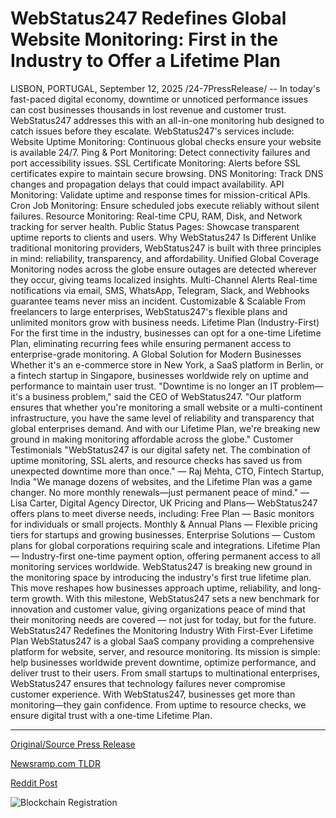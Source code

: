 # WebStatus247 Redefines Global Website Monitoring: First in the Industry to Offer a Lifetime Plan

LISBON, PORTUGAL, September 12, 2025 /24-7PressRelease/ -- In today's fast-paced digital economy, downtime or unnoticed performance issues can cost businesses thousands in lost revenue and customer trust. WebStatus247 addresses this with an all-in-one monitoring hub designed to catch issues before they escalate.  WebStatus247's services include:  Website Uptime Monitoring: Continuous global checks ensure your website is available 24/7.  Ping & Port Monitoring: Detect connectivity failures and port accessibility issues.  SSL Certificate Monitoring: Alerts before SSL certificates expire to maintain secure browsing.  DNS Monitoring: Track DNS changes and propagation delays that could impact availability.  API Monitoring: Validate uptime and response times for mission-critical APIs.  Cron Job Monitoring: Ensure scheduled jobs execute reliably without silent failures.  Resource Monitoring: Real-time CPU, RAM, Disk, and Network tracking for server health.  Public Status Pages: Showcase transparent uptime reports to clients and users.  Why WebStatus247 Is Different  Unlike traditional monitoring providers, WebStatus247 is built with three principles in mind: reliability, transparency, and affordability.  Unified Global Coverage Monitoring nodes across the globe ensure outages are detected wherever they occur, giving teams localized insights.  Multi-Channel Alerts Real-time notifications via email, SMS, WhatsApp, Telegram, Slack, and Webhooks guarantee teams never miss an incident.  Customizable & Scalable From freelancers to large enterprises, WebStatus247's flexible plans and unlimited monitors grow with business needs.  Lifetime Plan (Industry-First) For the first time in the industry, businesses can opt for a one-time Lifetime Plan, eliminating recurring fees while ensuring permanent access to enterprise-grade monitoring.  A Global Solution for Modern Businesses  Whether it's an e-commerce store in New York, a SaaS platform in Berlin, or a fintech startup in Singapore, businesses worldwide rely on uptime and performance to maintain user trust.  "Downtime is no longer an IT problem—it's a business problem," said the CEO of WebStatus247. "Our platform ensures that whether you're monitoring a small website or a multi-continent infrastructure, you have the same level of reliability and transparency that global enterprises demand. And with our Lifetime Plan, we're breaking new ground in making monitoring affordable across the globe."  Customer Testimonials  "WebStatus247 is our digital safety net. The combination of uptime monitoring, SSL alerts, and resource checks has saved us from unexpected downtime more than once." — Raj Mehta, CTO, Fintech Startup, India  "We manage dozens of websites, and the Lifetime Plan was a game changer. No more monthly renewals—just permanent peace of mind." — Lisa Carter, Digital Agency Director, UK  Pricing and Plans— WebStatus247 offers plans to meet diverse needs, including:  Free Plan — Basic monitors for individuals or small projects.  Monthly & Annual Plans — Flexible pricing tiers for startups and growing businesses.  Enterprise Solutions — Custom plans for global corporations requiring scale and integrations.  Lifetime Plan — Industry-first one-time payment option, offering permanent access to all monitoring services worldwide.  WebStatus247 is breaking new ground in the monitoring space by introducing the industry's first true lifetime plan. This move reshapes how businesses approach uptime, reliability, and long-term growth.  With this milestone, WebStatus247 sets a new benchmark for innovation and customer value, giving organizations peace of mind that their monitoring needs are covered — not just for today, but for the future.  WebStatus247 Redefines the Monitoring Industry With First-Ever Lifetime Plan  WebStatus247 is a global SaaS company providing a comprehensive platform for website, server, and resource monitoring. Its mission is simple: help businesses worldwide prevent downtime, optimize performance, and deliver trust to their users. From small startups to multinational enterprises, WebStatus247 ensures that technology failures never compromise customer experience.  With WebStatus247, businesses get more than monitoring—they gain confidence. From uptime to resource checks, we ensure digital trust with a one-time Lifetime Plan. 

---

[Original/Source Press Release](https://www.24-7pressrelease.com/press-release/526637/webstatus247-redefines-global-website-monitoring-first-in-the-industry-to-offer-a-lifetime-plan)
                    

[Newsramp.com TLDR](https://newsramp.com/curated-news/webstatus247-launches-industry-first-lifetime-monitoring-plan/f98c02d434abba7d345918f00f3c899b) 

 



[Reddit Post](https://www.reddit.com/r/BlockchainWeb3New/comments/1newqu9/webstatus247_launches_industryfirst_lifetime/) 



![Blockchain Registration](https://cdn.newsramp.app/24-7PressRelease/qrcode/259/12/vasthJ8a.webp)